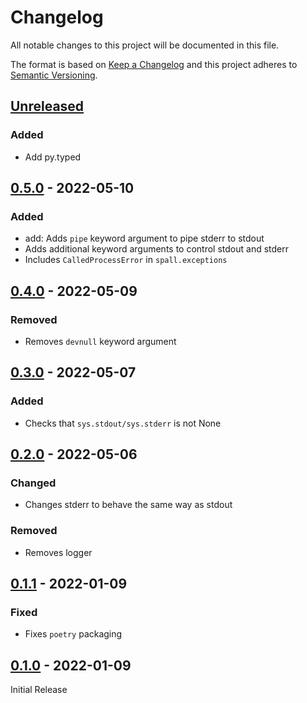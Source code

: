 Changelog
=========
All notable changes to this project will be documented in this file.

The format is based on [Keep a Changelog](http://keepachangelog.com/en/1.0.0/)
and this project adheres to [Semantic Versioning](http://semver.org/spec/v2.0.0.html).

[Unreleased](https://github.com/jshwi/spall/compare/v0.5.0...HEAD)
------------------------------------------------------------------------
### Added
- Add py.typed

[0.5.0](https://github.com/jshwi/spall/releases/tag/v0.5.0) - 2022-05-10
------------------------------------------------------------------------
### Added
- add: Adds `pipe` keyword argument to pipe stderr to stdout
- Adds additional keyword arguments to control stdout and stderr
- Includes `CalledProcessError` in `spall.exceptions`

[0.4.0](https://github.com/jshwi/spall/releases/tag/v0.4.0) - 2022-05-09
------------------------------------------------------------------------
### Removed
- Removes `devnull` keyword argument

[0.3.0](https://github.com/jshwi/spall/releases/tag/v0.3.0) - 2022-05-07
------------------------------------------------------------------------
### Added
- Checks that `sys.stdout/sys.stderr` is not None

[0.2.0](https://github.com/jshwi/spall/releases/tag/v0.2.0) - 2022-05-06
------------------------------------------------------------------------
### Changed
- Changes stderr to behave the same way as stdout

### Removed
- Removes logger

[0.1.1](https://github.com/jshwi/spall/releases/tag/v0.1.1) - 2022-01-09
------------------------------------------------------------------------
### Fixed
- Fixes `poetry` packaging

[0.1.0](https://github.com/jshwi/spall/releases/tag/v0.1.0) - 2022-01-09
------------------------------------------------------------------------
Initial Release
